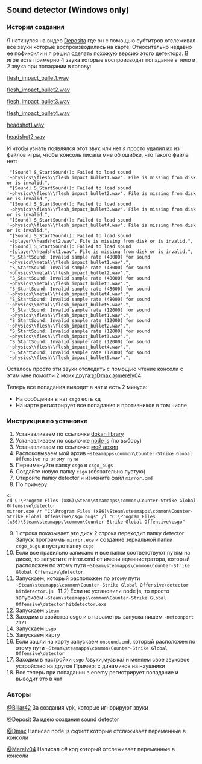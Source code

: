## Sound detector (Windows only)

### История создания

Я наткнулся на видео [Deposita](youtube.com/watch?v=k8D8jAklUus&t=310s) где он с помощью субтитров отслеживал все звуки которые воспроизводились на карте. Относительно недавно ее пофиксили и я решил сделать похожую версию этого детектора. В игре есть примерно 4 звука которые воспроизводят попадание в тело и 2 звука при попадании в голову:

[flesh_impact_bullet1.wav](https://drive.google.com/file/d/12Y5X0ZR6GF5uz4d--aYQguCAH-NrS0ZJ/view?usp=sharing)

[flesh_impact_bullet2.wav](https://drive.google.com/file/d/1bc7g1q9YfYtxK4lW1zb4gH_CHJy3cXnv/view?usp=sharing)

[flesh_impact_bullet3.wav](https://drive.google.com/file/d/1MJty-W2LITEGFayW_BVWjUbSybPDQfaB/view?usp=sharing)

[flesh_impact_bullet4.wav](https://drive.google.com/file/d/1HOdiBMSz--VDlGj6vvtsa_xoBjgMZNfN/view?usp=sharing)

[headshot1.wav](https://drive.google.com/file/d/1L7-eAzeeF_OVk1TKi0xlq2UQVfkCFMkw/view?usp=sharing)

[headshot2.wav](https://drive.google.com/file/d/1V3-yVTHoDKA1Piq4Zzt1bCyecygZzLla/view?usp=sharing)

И чтобы узнать появлялся этот звук или нет я просто удалил их из файлов игры, чтобы консоль писала мне об ошибке, что такого файла нет:
 ```
  "[Sound] S_StartSound(): Failed to load sound '~physics\\flesh\\flesh_impact_bullet1.wav'. File is missing from disk or is invalid.",
  "[Sound] S_StartSound(): Failed to load sound '~physics\\flesh\\flesh_impact_bullet2.wav'. File is missing from disk or is invalid.",
  "[Sound] S_StartSound(): Failed to load sound '~physics\\flesh\\flesh_impact_bullet3.wav'. File is missing from disk or is invalid.",
  "[Sound] S_StartSound(): Failed to load sound '~physics\\flesh\\flesh_impact_bullet4.wav'. File is missing from disk or is invalid.",
  "[Sound] S_StartSound(): Failed to load sound '~)player\\headshot2.wav'. File is missing from disk or is invalid.",
  "[Sound] S_StartSound(): Failed to load sound '~)player\\headshot1.wav'. File is missing from disk or is invalid.",
  "S_StartSound: Invalid sample rate (48000) for sound '~physics\\metal\\flesh_impact_bullet1.wav'.",
  "S_StartSound: Invalid sample rate (48000) for sound '~physics\\metal\\flesh_impact_bullet2.wav'.",
  "S_StartSound: Invalid sample rate (48000) for sound '~physics\\metal\\flesh_impact_bullet3.wav'.",
  "S_StartSound: Invalid sample rate (48000) for sound '~physics\\metal\\flesh_impact_bullet4.wav'.",
  "S_StartSound: Invalid sample rate (48000) for sound '~physics\\metal\\flesh_impact_bullet5.wav'.",
  "S_StartSound: Invalid sample rate (12000) for sound '~physics\\flesh\\flesh_impact_bullet1.wav'.",
  "S_StartSound: Invalid sample rate (12000) for sound '~physics\\flesh\\flesh_impact_bullet2.wav'.",
  "S_StartSound: Invalid sample rate (12000) for sound '~physics\\flesh\\flesh_impact_bullet3.wav'.",
  "S_StartSound: Invalid sample rate (12000) for sound '~physics\\flesh\\flesh_impact_bullet4.wav'.",
  "S_StartSound: Invalid sample rate (12000) for sound '~physics\\flesh\\flesh_impact_bullet5.wav'.",
  ```
  Осталось просто эти звуки отследить с помощью чтение консоли с этим мне помогли 2 моих друга:[@Dmax](),[@merely04](https://github.com/merely04)
  
  Теперь все попадания выводит в чат и есть 2 минуса:
  * На сообщения в чат ```csgo``` есть кд
  * На карте регистрирует все попадания и противников в том числе

### Инструкция по установке

1) Устанавливаем по ссылочке [dokan library](github.com/dokan-dev/dokany/releases/tag/v1.5.0.3000)
2) Устанавливаем по ссылочке [node js](nodejs.org/en) (по выбору)
3) Устанавливаем по ссылочке [мой архив](https://drive.google.com/file/d/1ELmuu1K0CAKvuN5gQQJZaFLKyq38Rg1W/view?usp=sharing)
4) Распоковываем мой архив ```~steamapps\common\Counter-Strike Global Offensive по этому пути```
5) Переименуйте папку ```csgo``` в ```csgo_bugs```
6) Создайте новую папку ```csgo``` (обязательно пустую)
7) Откройте папку detector и измените файл ```mirror.cmd```
8) По примеру 
``` 
c:
cd C:\Program Files (x86)\Steam\steamapps\common\Counter-Strike Global Offensive\detector
mirror.exe /r "C:\Program Files (x86)\Steam\steamapps\common\Counter-Strike Global Offensive\csgo_bugs" /l "C:\Program Files (x86)\Steam\steamapps\common\Counter-Strike Global Offensive\csgo"
```
9) 1 строка показывает это диск
   2 строка переходит папку detector
   Запуск программы ```mirror.exe``` и создание зеркальной папки ```csgo_bugs``` в пустую папку ```csgo```
10) Если все правильно записано и все папки соответствуют путям на диске, то запустите mirror.cmd от имени администратора, который расположен по этому пути ```~Steam\steamapps\common\Counter-Strike Global Offensive\detector```. 
11) Запускаем, который расположен по этому пути ```~Steam\steamapps\common\Counter-Strike Global Offensive\detector``` ```hitdetector.js ```
11.2) Если не установили node js, то просто запускаем ```~Steam\steamapps\common\Counter-Strike Global Offensive\detector``` ```hitdetector.exe```
12) Запускаем ```steam```
13) Заходим в свойства csgo и в параметры запуска пишем ```-netconport 2121```
14) Запускаем ```csgo```
15) Запускаем карту
16) Если зашли на карту запускаем ```onsound.cmd```, который расположен по этому пути ```~Steam\steamapps\common\Counter-Strike Global Offensive\detector```
17) Заходим в настройки ```csgo``` /звуки,музыка/ и меняем свое звуковое устройство на другое Пример: с динамиков на наушники
18) Все теперь при попадании в enemy регистрирует попадание и выводит это в чат

###  Авторы
[@Billar42](https://github.com/Billar42) За создания vpk, которые игнорируют звуки

[@Deposit](https://www.youtube.com/c/DepoSitorium/) За идею создания sound detector

[@Dmax]() Написал node js скрипт которые отслеживает переменные в консоли

[@Merely04](https://github.com/merely04) Написал c# код который отслеживает переменные в консоли

